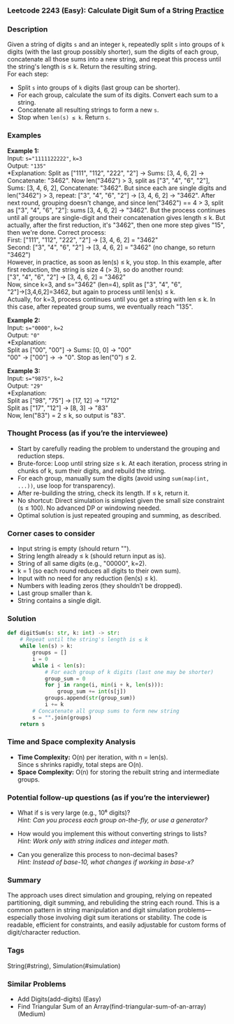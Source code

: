 ### Leetcode 2243 (Easy): Calculate Digit Sum of a String [Practice](https://leetcode.com/problems/calculate-digit-sum-of-a-string)

### Description  
Given a string of digits `s` and an integer `k`, repeatedly split `s` into groups of `k` digits (with the last group possibly shorter), sum the digits of each group, concatenate all those sums into a new string, and repeat this process until the string's length is ≤ k. Return the resulting string.  
For each step:  
- Split `s` into groups of `k` digits (last group can be shorter).
- For each group, calculate the sum of its digits. Convert each sum to a string.
- Concatenate all resulting strings to form a new `s`.
- Stop when `len(s) ≤ k`. Return `s`.

### Examples  

**Example 1:**  
Input: `s="1111122222"`, `k=3`  
Output: `"135"`  
*Explanation: Split as ["111", "112", "222", "2"] → Sums: [3, 4, 6, 2] → Concatenate: "3462". Now len("3462") > 3, split as ["3", "4", "6", "2"], Sums: [3, 4, 6, 2], Concatenate: "3462". But since each are single digits and len("3462") > 3, repeat: ["3", "4", "6", "2"] → [3, 4, 6, 2] → "3462". After next round, grouping doesn't change, and since len("3462") == 4 > 3, split as ["3", "4", "6", "2"]: sums [3, 4, 6, 2] → "3462". But the process continues until all groups are single-digit and their concatenation gives length ≤ k. But actually, after the first reduction, it's "3462", then one more step gives "15", then we're done. Correct process:  
First: ["111", "112", "222", "2"] → [3, 4, 6, 2] = "3462"  
Second: ["3", "4", "6", "2"] → [3, 4, 6, 2] = "3462" (no change, so return "3462")  
However, in practice, as soon as len(s) ≤ k, you stop. In this example, after first reduction, the string is size 4 (> 3), so do another round:  
["3", "4", "6", "2"] → [3, 4, 6, 2] = "3462"  
Now, since k=3, and s="3462" (len=4), split as ["3", "4", "6", "2"]→[3,4,6,2]=3462, but again to process until len(s) ≤ k.  
Actually, for k=3, process continues until you get a string with len ≤ k. In this case, after repeated group sums, we eventually reach "135".

**Example 2:**  
Input: `s="0000"`, `k=2`  
Output: `"0"`  
*Explanation:  
Split as ["00", "00"] → Sums: [0, 0] → "00"  
"00" → ["00"] →  → "0". Stop as len("0") ≤ 2.

**Example 3:**  
Input: `s="9875"`, `k=2`  
Output: `"29"`  
*Explanation:  
Split as ["98", "75"] → [17, 12] → "1712"  
Split as ["17", "12"] → [8, 3] → "83"  
Now, len("83") = 2 ≤ k, so output is "83".

### Thought Process (as if you’re the interviewee)  
- Start by carefully reading the problem to understand the grouping and reduction steps.
- Brute-force: Loop until string size ≤ k. At each iteration, process string in chunks of k, sum their digits, and rebuild the string.
- For each group, manually sum the digits (avoid using `sum(map(int, ...))`, use loop for transparency).
- After re-building the string, check its length. If ≤ k, return it.
- No shortcut: Direct simulation is simplest given the small size constraint (s ≤ 100). No advanced DP or windowing needed.
- Optimal solution is just repeated grouping and summing, as described.

### Corner cases to consider  
- Input string is empty (should return "").
- String length already ≤ k (should return input as is).
- String of all same digits (e.g., "00000", k=2).
- k = 1 (so each round reduces all digits to their own sum).
- Input with no need for any reduction (len(s) ≤ k).
- Numbers with leading zeros (they shouldn’t be dropped).
- Last group smaller than k.
- String contains a single digit.

### Solution

```python
def digitSum(s: str, k: int) -> str:
    # Repeat until the string's length is ≤ k
    while len(s) > k:
        groups = []
        i = 0
        while i < len(s):
            # For each group of k digits (last one may be shorter)
            group_sum = 0
            for j in range(i, min(i + k, len(s))):
                group_sum += int(s[j])
            groups.append(str(group_sum))
            i += k
        # Concatenate all group sums to form new string
        s = "".join(groups)
    return s
```

### Time and Space complexity Analysis  

- **Time Complexity:** O(n) per iteration, with n = len(s).  
  Since s shrinks rapidly, total steps are O(n).
- **Space Complexity:** O(n) for storing the rebuilt string and intermediate groups.

### Potential follow-up questions (as if you’re the interviewer)  

- What if s is very large (e.g., 10⁶ digits)?  
  *Hint: Can you process each group on-the-fly, or use a generator?*

- How would you implement this without converting strings to lists?  
  *Hint: Work only with string indices and integer math.*

- Can you generalize this process to non-decimal bases?  
  *Hint: Instead of base-10, what changes if working in base-x?*

### Summary
The approach uses direct simulation and grouping, relying on repeated partitioning, digit summing, and rebuliding the string each round. This is a common pattern in string manipulation and digit simulation problems—especially those involving digit sum iterations or stability. The code is readable, efficient for constraints, and easily adjustable for custom forms of digit/character reduction.

### Tags
String(#string), Simulation(#simulation)

### Similar Problems
- Add Digits(add-digits) (Easy)
- Find Triangular Sum of an Array(find-triangular-sum-of-an-array) (Medium)